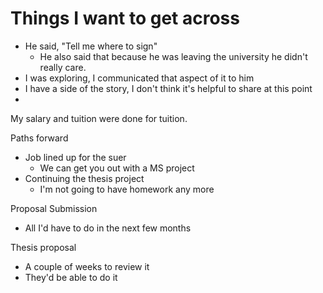 # Things I want to get across
- He said, "Tell me where to sign"
	- He also said that because he was leaving the university he didn't really care. 
- I was exploring, I communicated that aspect of it to him
- I have a side of the story, I don't think it's helpful to share at this point
- 

My salary and tuition were done for tuition. 



Paths forward
- Job lined up for the suer
	- We can get you out with a MS project
- Continuing the thesis project
	- I'm not going to have homework any more

Proposal Submission
- All I'd have to do in the next few months

Thesis proposal
- A couple of weeks to review it
- They'd be able to do it

